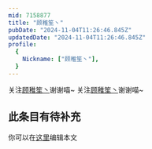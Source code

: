 ```yaml
---
mid: 7158877
title: "顾稚笙丶"
pubDate: "2024-11-04T11:26:46.845Z"
updatedDate: "2024-11-04T11:26:46.845Z"
profile:
  {
    Nickname: ["顾稚笙丶"],
  }
---
```


关注[顾稚笙丶](https://space.bilibili.com/7158877)谢谢喵~ 关注[顾稚笙丶](https://space.bilibili.com/7158877)谢谢喵~

## 此条目有待补充
你可以在[这里](https://github.com/Yuhanawa/VTuber.ICU-Content/edit/master/v/顾稚笙丶/index.md)编辑本文
